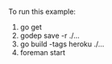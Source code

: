 To run this example:

1. go get
2. godep save -r ./...
3. go build -tags heroku ./...
4. foreman start
